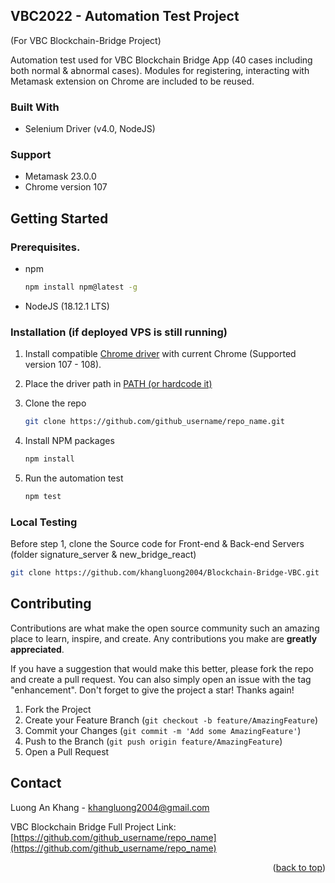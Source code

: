 <!-- ABOUT THE PROJECT -->
## VBC2022 - Automation Test Project 
(For VBC Blockchain-Bridge Project)

Automation test used for VBC Blockchain Bridge App (40 cases including both normal & abnormal cases). Modules for registering, interacting with Metamask extension on Chrome are included to be reused.


### Built With
* Selenium Driver (v4.0, NodeJS)

### Support
* Metamask 23.0.0
* Chrome version 107


<!-- GETTING STARTED -->
## Getting Started

### Prerequisites.
* npm
  ```sh
  npm install npm@latest -g
  ```
* NodeJS (18.12.1 LTS)

### Installation (if deployed VPS is still running)
1. Install compatible [Chrome driver](https://chromedriver.chromium.org/downloads) with current Chrome (Supported version 107 - 108).

2. Place the driver path in [PATH (or hardcode it)](https://www.selenium.dev/documentation/webdriver/getting_started/install_drivers/)

3. Clone the repo
   ```sh
   git clone https://github.com/github_username/repo_name.git
   ```
4. Install NPM packages
   ```sh
   npm install
   ```
5. Run the automation test
    ```sh
   npm test
   ```
### Local Testing
Before step 1, clone the Source code for Front-end & Back-end Servers (folder signature_server & new_bridge_react)

```sh
git clone https://github.com/khangluong2004/Blockchain-Bridge-VBC.git 
```


<!-- CONTRIBUTING -->
## Contributing

Contributions are what make the open source community such an amazing place to learn, inspire, and create. Any contributions you make are **greatly appreciated**.

If you have a suggestion that would make this better, please fork the repo and create a pull request. You can also simply open an issue with the tag "enhancement".
Don't forget to give the project a star! Thanks again!

1. Fork the Project
2. Create your Feature Branch (`git checkout -b feature/AmazingFeature`)
3. Commit your Changes (`git commit -m 'Add some AmazingFeature'`)
4. Push to the Branch (`git push origin feature/AmazingFeature`)
5. Open a Pull Request




<!-- CONTACT -->
## Contact

Luong An Khang - khangluong2004@gmail.com

VBC Blockchain Bridge Full Project Link: [https://github.com/github_username/repo_name](https://github.com/github_username/repo_name)

<p align="right">(<a href="#readme-top">back to top</a>)</p>



